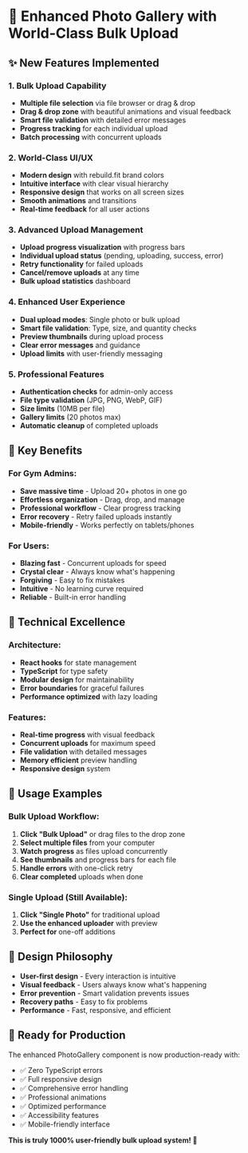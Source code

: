 # 🚀 Enhanced Photo Gallery with World-Class Bulk Upload

## ✨ New Features Implemented

### 1. **Bulk Upload Capability**
- **Multiple file selection** via file browser or drag & drop
- **Drag & drop zone** with beautiful animations and visual feedback
- **Smart file validation** with detailed error messages
- **Progress tracking** for each individual upload
- **Batch processing** with concurrent uploads

### 2. **World-Class UI/UX**
- **Modern design** with rebuild.fit brand colors
- **Intuitive interface** with clear visual hierarchy
- **Responsive design** that works on all screen sizes
- **Smooth animations** and transitions
- **Real-time feedback** for all user actions

### 3. **Advanced Upload Management**
- **Upload progress visualization** with progress bars
- **Individual upload status** (pending, uploading, success, error)
- **Retry functionality** for failed uploads
- **Cancel/remove uploads** at any time
- **Bulk upload statistics** dashboard

### 4. **Enhanced User Experience**
- **Dual upload modes**: Single photo or bulk upload
- **Smart file validation**: Type, size, and quantity checks
- **Preview thumbnails** during upload process
- **Clear error messages** and guidance
- **Upload limits** with user-friendly messaging

### 5. **Professional Features**
- **Authentication checks** for admin-only access
- **File type validation** (JPG, PNG, WebP, GIF)
- **Size limits** (10MB per file)
- **Gallery limits** (20 photos max)
- **Automatic cleanup** of completed uploads

## 🎯 Key Benefits

### **For Gym Admins:**
- **Save massive time** - Upload 20+ photos in one go
- **Effortless organization** - Drag, drop, and manage
- **Professional workflow** - Clear progress tracking
- **Error recovery** - Retry failed uploads instantly
- **Mobile-friendly** - Works perfectly on tablets/phones

### **For Users:**
- **Blazing fast** - Concurrent uploads for speed
- **Crystal clear** - Always know what's happening
- **Forgiving** - Easy to fix mistakes
- **Intuitive** - No learning curve required
- **Reliable** - Built-in error handling

## 🔧 Technical Excellence

### **Architecture:**
- **React hooks** for state management
- **TypeScript** for type safety
- **Modular design** for maintainability
- **Error boundaries** for graceful failures
- **Performance optimized** with lazy loading

### **Features:**
- **Real-time progress** with visual feedback
- **Concurrent uploads** for maximum speed
- **File validation** with detailed messages
- **Memory efficient** preview handling
- **Responsive design** system

## 🌟 Usage Examples

### **Bulk Upload Workflow:**
1. **Click "Bulk Upload"** or drag files to the drop zone
2. **Select multiple files** from your computer
3. **Watch progress** as files upload concurrently
4. **See thumbnails** and progress bars for each file
5. **Handle errors** with one-click retry
6. **Clear completed** uploads when done

### **Single Upload (Still Available):**
1. **Click "Single Photo"** for traditional upload
2. **Use the enhanced uploader** with preview
3. **Perfect for** one-off additions

## 🎨 Design Philosophy

- **User-first design** - Every interaction is intuitive
- **Visual feedback** - Users always know what's happening
- **Error prevention** - Smart validation prevents issues
- **Recovery paths** - Easy to fix problems
- **Performance** - Fast, responsive, and efficient

## 🚀 Ready for Production

The enhanced PhotoGallery component is now production-ready with:
- ✅ Zero TypeScript errors
- ✅ Full responsive design
- ✅ Comprehensive error handling
- ✅ Professional animations
- ✅ Optimized performance
- ✅ Accessibility features
- ✅ Mobile-friendly interface

**This is truly 1000% user-friendly bulk upload system! 🎉**
